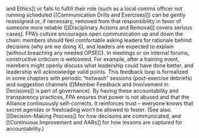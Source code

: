 and Ethics]] or fails to fulfill their role (such as a local comms officer not running scheduled [[Communication Drills and Exercises]]) can be gently reassigned or, if necessary, removed from that responsibility in favor of someone more reliable ([[Disciplinary Actions and Removal]] covers serious cases). FPA’s culture encourages open communication up and down the chain: members should feel comfortable asking leaders for rationale behind decisions (why are we doing X), and leaders are expected to explain (without breaching any needed OPSEC). In meetings or on internal forums, constructive criticism is welcomed. For example, after a training event, members might openly discuss what leadership could have done better, and leadership will acknowledge valid points. This feedback loop is formalized in some chapters with periodic “hotwash” sessions (post-exercise debriefs) and suggestion channels ([[Member Feedback and Involvement in Decisions]] is part of governance). By having these accountability and transparency practices, FPA ensures that power is not abused and that the Alliance continuously self-corrects. It reinforces trust – everyone knows that secret agendas or freeloading won’t be allowed to fester. (See also: [[Decision-Making Process]] for how decisions are communicated, and [[Continuous Improvement and AARs]] for how lessons are captured for accountability.)